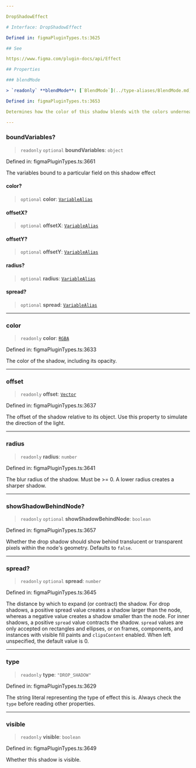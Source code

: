 ```yaml
---

DropShadowEffect

# Interface: DropShadowEffect

Defined in: figmaPluginTypes.ts:3625

## See

https://www.figma.com/plugin-docs/api/Effect

## Properties

### blendMode

> `readonly` **blendMode**: [`BlendMode`](../type-aliases/BlendMode.md)

Defined in: figmaPluginTypes.ts:3653

Determines how the color of this shadow blends with the colors underneath it. The typical default value is "NORMAL".

---
```


### boundVariables?

> `readonly` `optional` **boundVariables**: `object`

Defined in: figmaPluginTypes.ts:3661

The variables bound to a particular field on this shadow effect

#### color?

> `optional` **color**: [`VariableAlias`](VariableAlias.md)

#### offsetX?

> `optional` **offsetX**: [`VariableAlias`](VariableAlias.md)

#### offsetY?

> `optional` **offsetY**: [`VariableAlias`](VariableAlias.md)

#### radius?

> `optional` **radius**: [`VariableAlias`](VariableAlias.md)

#### spread?

> `optional` **spread**: [`VariableAlias`](VariableAlias.md)

---

### color

> `readonly` **color**: [`RGBA`](RGBA.md)

Defined in: figmaPluginTypes.ts:3633

The color of the shadow, including its opacity.

---

### offset

> `readonly` **offset**: [`Vector`](Vector.md)

Defined in: figmaPluginTypes.ts:3637

The offset of the shadow relative to its object. Use this property to simulate the direction of the light.

---

### radius

> `readonly` **radius**: `number`

Defined in: figmaPluginTypes.ts:3641

The blur radius of the shadow. Must be >= 0. A lower radius creates a sharper shadow.

---

### showShadowBehindNode?

> `readonly` `optional` **showShadowBehindNode**: `boolean`

Defined in: figmaPluginTypes.ts:3657

Whether the drop shadow should show behind translucent or transparent pixels within the node's geometry. Defaults to `false`.

---

### spread?

> `readonly` `optional` **spread**: `number`

Defined in: figmaPluginTypes.ts:3645

The distance by which to expand (or contract) the shadow. For drop shadows, a positive spread value creates a shadow larger than the node, whereas a negative value creates a shadow smaller than the node. For inner shadows, a positive `spread` value contracts the shadow. `spread` values are only accepted on rectangles and ellipses, or on frames, components, and instances with visible fill paints and `clipsContent` enabled. When left unspecified, the default value is 0.

---

### type

> `readonly` **type**: `"DROP_SHADOW"`

Defined in: figmaPluginTypes.ts:3629

The string literal representing the type of effect this is. Always check the `type` before reading other properties.

---

### visible

> `readonly` **visible**: `boolean`

Defined in: figmaPluginTypes.ts:3649

Whether this shadow is visible.
